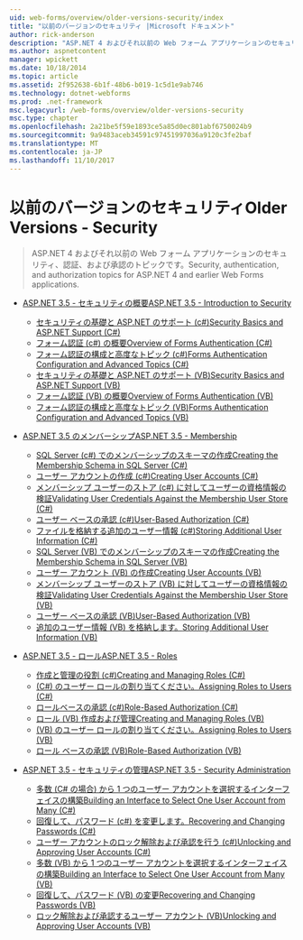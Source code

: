 ```yaml
---
uid: web-forms/overview/older-versions-security/index
title: "以前のバージョンのセキュリティ |Microsoft ドキュメント"
author: rick-anderson
description: "ASP.NET 4 およびそれ以前の Web フォーム アプリケーションのセキュリティ、認証、および承認のトピックです。"
ms.author: aspnetcontent
manager: wpickett
ms.date: 10/18/2014
ms.topic: article
ms.assetid: 2f952638-6b1f-48b6-b019-1c5d1e9ab746
ms.technology: dotnet-webforms
ms.prod: .net-framework
msc.legacyurl: /web-forms/overview/older-versions-security
msc.type: chapter
ms.openlocfilehash: 2a21be5f59e1893ce5a85d0ec801abf6750024b9
ms.sourcegitcommit: 9a9483aceb34591c97451997036a9120c3fe2baf
ms.translationtype: MT
ms.contentlocale: ja-JP
ms.lasthandoff: 11/10/2017
---
```

<a name="older-versions---security"></a><span data-ttu-id="12cea-103">以前のバージョンのセキュリティ</span><span class="sxs-lookup"><span data-stu-id="12cea-103">Older Versions - Security</span></span>
====================
> <span data-ttu-id="12cea-104">ASP.NET 4 およびそれ以前の Web フォーム アプリケーションのセキュリティ、認証、および承認のトピックです。</span><span class="sxs-lookup"><span data-stu-id="12cea-104">Security, authentication, and authorization topics for ASP.NET 4 and earlier Web Forms applications.</span></span>


- [<span data-ttu-id="12cea-105">ASP.NET 3.5 - セキュリティの概要</span><span class="sxs-lookup"><span data-stu-id="12cea-105">ASP.NET 3.5 - Introduction to Security</span></span>](introduction/index.md)

    - [<span data-ttu-id="12cea-106">セキュリティの基礎と ASP.NET のサポート (c#)</span><span class="sxs-lookup"><span data-stu-id="12cea-106">Security Basics and ASP.NET Support (C#)</span></span>](introduction/security-basics-and-asp-net-support-cs.md)
    - [<span data-ttu-id="12cea-107">フォーム認証 (c#) の概要</span><span class="sxs-lookup"><span data-stu-id="12cea-107">Overview of Forms Authentication (C#)</span></span>](introduction/an-overview-of-forms-authentication-cs.md)
    - [<span data-ttu-id="12cea-108">フォーム認証の構成と高度なトピック (c#)</span><span class="sxs-lookup"><span data-stu-id="12cea-108">Forms Authentication Configuration and Advanced Topics (C#)</span></span>](introduction/forms-authentication-configuration-and-advanced-topics-cs.md)
    - [<span data-ttu-id="12cea-109">セキュリティの基礎と ASP.NET のサポート (VB)</span><span class="sxs-lookup"><span data-stu-id="12cea-109">Security Basics and ASP.NET Support (VB)</span></span>](introduction/security-basics-and-asp-net-support-vb.md)
    - [<span data-ttu-id="12cea-110">フォーム認証 (VB) の概要</span><span class="sxs-lookup"><span data-stu-id="12cea-110">Overview of Forms Authentication (VB)</span></span>](introduction/an-overview-of-forms-authentication-vb.md)
    - [<span data-ttu-id="12cea-111">フォーム認証の構成と高度なトピック (VB)</span><span class="sxs-lookup"><span data-stu-id="12cea-111">Forms Authentication Configuration and Advanced Topics (VB)</span></span>](introduction/forms-authentication-configuration-and-advanced-topics-vb.md)
- [<span data-ttu-id="12cea-112">ASP.NET 3.5 のメンバーシップ</span><span class="sxs-lookup"><span data-stu-id="12cea-112">ASP.NET 3.5 - Membership</span></span>](membership/index.md)

    - [<span data-ttu-id="12cea-113">SQL Server (c#) でのメンバーシップのスキーマの作成</span><span class="sxs-lookup"><span data-stu-id="12cea-113">Creating the Membership Schema in SQL Server (C#)</span></span>](membership/creating-the-membership-schema-in-sql-server-cs.md)
    - [<span data-ttu-id="12cea-114">ユーザー アカウントの作成 (c#)</span><span class="sxs-lookup"><span data-stu-id="12cea-114">Creating User Accounts (C#)</span></span>](membership/creating-user-accounts-cs.md)
    - [<span data-ttu-id="12cea-115">メンバーシップ ユーザーのストア (c#) に対してユーザーの資格情報の検証</span><span class="sxs-lookup"><span data-stu-id="12cea-115">Validating User Credentials Against the Membership User Store (C#)</span></span>](membership/validating-user-credentials-against-the-membership-user-store-cs.md)
    - [<span data-ttu-id="12cea-116">ユーザー ベースの承認 (c#)</span><span class="sxs-lookup"><span data-stu-id="12cea-116">User-Based Authorization (C#)</span></span>](membership/user-based-authorization-cs.md)
    - [<span data-ttu-id="12cea-117">ファイルを格納する追加のユーザー情報 (c#)</span><span class="sxs-lookup"><span data-stu-id="12cea-117">Storing Additional User Information (C#)</span></span>](membership/storing-additional-user-information-cs.md)
    - [<span data-ttu-id="12cea-118">SQL Server (VB) でのメンバーシップのスキーマの作成</span><span class="sxs-lookup"><span data-stu-id="12cea-118">Creating the Membership Schema in SQL Server (VB)</span></span>](membership/creating-the-membership-schema-in-sql-server-vb.md)
    - [<span data-ttu-id="12cea-119">ユーザー アカウント (VB) の作成</span><span class="sxs-lookup"><span data-stu-id="12cea-119">Creating User Accounts (VB)</span></span>](membership/creating-user-accounts-vb.md)
    - [<span data-ttu-id="12cea-120">メンバーシップ ユーザーのストア (VB) に対してユーザーの資格情報の検証</span><span class="sxs-lookup"><span data-stu-id="12cea-120">Validating User Credentials Against the Membership User Store (VB)</span></span>](membership/validating-user-credentials-against-the-membership-user-store-vb.md)
    - [<span data-ttu-id="12cea-121">ユーザー ベースの承認 (VB)</span><span class="sxs-lookup"><span data-stu-id="12cea-121">User-Based Authorization (VB)</span></span>](membership/user-based-authorization-vb.md)
    - [<span data-ttu-id="12cea-122">追加のユーザー情報 (VB) を格納します。</span><span class="sxs-lookup"><span data-stu-id="12cea-122">Storing Additional User Information (VB)</span></span>](membership/storing-additional-user-information-vb.md)
- [<span data-ttu-id="12cea-123">ASP.NET 3.5 - ロール</span><span class="sxs-lookup"><span data-stu-id="12cea-123">ASP.NET 3.5 - Roles</span></span>](roles/index.md)

    - [<span data-ttu-id="12cea-124">作成と管理の役割 (c#)</span><span class="sxs-lookup"><span data-stu-id="12cea-124">Creating and Managing Roles (C#)</span></span>](roles/creating-and-managing-roles-cs.md)
    - [<span data-ttu-id="12cea-125">(C#) のユーザー ロールの割り当てください。</span><span class="sxs-lookup"><span data-stu-id="12cea-125">Assigning Roles to Users (C#)</span></span>](roles/assigning-roles-to-users-cs.md)
    - [<span data-ttu-id="12cea-126">ロールベースの承認 (c#)</span><span class="sxs-lookup"><span data-stu-id="12cea-126">Role-Based Authorization (C#)</span></span>](roles/role-based-authorization-cs.md)
    - [<span data-ttu-id="12cea-127">ロール (VB) 作成および管理</span><span class="sxs-lookup"><span data-stu-id="12cea-127">Creating and Managing Roles (VB)</span></span>](roles/creating-and-managing-roles-vb.md)
    - [<span data-ttu-id="12cea-128">(VB) のユーザー ロールの割り当てください。</span><span class="sxs-lookup"><span data-stu-id="12cea-128">Assigning Roles to Users (VB)</span></span>](roles/assigning-roles-to-users-vb.md)
    - [<span data-ttu-id="12cea-129">ロール ベースの承認 (VB)</span><span class="sxs-lookup"><span data-stu-id="12cea-129">Role-Based Authorization (VB)</span></span>](roles/role-based-authorization-vb.md)
- [<span data-ttu-id="12cea-130">ASP.NET 3.5 - セキュリティの管理</span><span class="sxs-lookup"><span data-stu-id="12cea-130">ASP.NET 3.5 - Security Administration</span></span>](admin/index.md)

    - [<span data-ttu-id="12cea-131">多数 (C# の場合) から 1 つのユーザー アカウントを選択するインターフェイスの構築</span><span class="sxs-lookup"><span data-stu-id="12cea-131">Building an Interface to Select One User Account from Many (C#)</span></span>](admin/building-an-interface-to-select-one-user-account-from-many-cs.md)
    - [<span data-ttu-id="12cea-132">回復して、パスワード (c#) を変更します。</span><span class="sxs-lookup"><span data-stu-id="12cea-132">Recovering and Changing Passwords (C#)</span></span>](admin/recovering-and-changing-passwords-cs.md)
    - [<span data-ttu-id="12cea-133">ユーザー アカウントのロック解除および承認を行う (c#)</span><span class="sxs-lookup"><span data-stu-id="12cea-133">Unlocking and Approving User Accounts (C#)</span></span>](admin/unlocking-and-approving-user-accounts-cs.md)
    - [<span data-ttu-id="12cea-134">多数 (VB) から 1 つのユーザー アカウントを選択するインターフェイスの構築</span><span class="sxs-lookup"><span data-stu-id="12cea-134">Building an Interface to Select One User Account from Many (VB)</span></span>](admin/building-an-interface-to-select-one-user-account-from-many-vb.md)
    - [<span data-ttu-id="12cea-135">回復して、パスワード (VB) の変更</span><span class="sxs-lookup"><span data-stu-id="12cea-135">Recovering and Changing Passwords (VB)</span></span>](admin/recovering-and-changing-passwords-vb.md)
    - [<span data-ttu-id="12cea-136">ロック解除および承認するユーザー アカウント (VB)</span><span class="sxs-lookup"><span data-stu-id="12cea-136">Unlocking and Approving User Accounts (VB)</span></span>](admin/unlocking-and-approving-user-accounts-vb.md)
